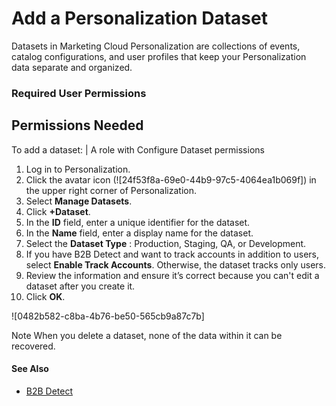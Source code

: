 

# Add a Personalization Dataset

Datasets in Marketing Cloud Personalization are collections of events, catalog
configurations, and user profiles that keep your Personalization data separate
and organized.

### Required User Permissions

Permissions Needed  
---  
To add a dataset: | A role with Configure Dataset permissions  
  
  1. Log in to Personalization.
  2. Click the avatar icon (![24f53f8a-69e0-44b9-97c5-4064ea1b069f]) in the upper right corner of Personalization.
  3. Select **Manage Datasets**.
  4. Click **+Dataset**.
  5. In the **ID** field, enter a unique identifier for the dataset.
  6. In the **Name** field, enter a display name for the dataset.
  7. Select the **Dataset Type** : Production, Staging, QA, or Development.
  8. If you have B2B Detect and want to track accounts in addition to users, select **Enable Track Accounts**. Otherwise, the dataset tracks only users.
  9. Review the information and ensure it’s correct because you can't edit a dataset after you create it.
  10. Click **OK**.

![0482b582-c8ba-4b76-be50-565cb9a87c7b]

Note When you delete a dataset, none of the data within it can be recovered.

#### See Also

  * [B2B Detect](https://help.salesforce.com/s/articleView?id=sf.mc_pers_b2b_detect.htm&language=en_US&type=5 "B2B Detect lets you access firmographic data about your users, such as their industry, beginning with their first interaction. The addition of firmographic data allows Marketing Cloud Personalization to provide more targeted personalization to your accounts and their users.")

